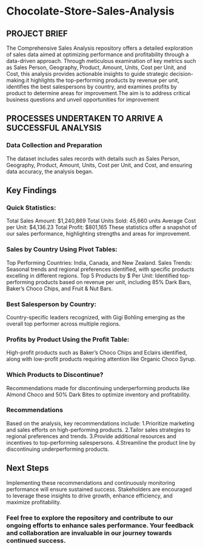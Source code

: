 # Chocolate-Store-Sales-Analysis
## PROJECT BRIEF
The Comprehensive Sales Analysis repository offers a detailed exploration of sales data aimed at optimizing performance and profitability through a data-driven approach. Through meticulous examination of key metrics such as Sales Person, Geography, Product, Amount, Units, Cost per Unit, and Cost, this analysis provides actionable insights to guide strategic decision-making.it highlights the top-performing products by revenue per unit, identifies the best salespersons by country, and examines profits by product to determine areas for improvement.The aim is to address critical business questions and unveil opportunities for improvement

## PROCESSES UNDERTAKEN TO ARRIVE A SUCCESSFUL ANALYSIS
### Data Collection and Preparation
The dataset includes sales records with details such as Sales Person, Geography, Product, Amount, Units, Cost per Unit, and Cost, and ensuring data accuracy, the analysis began.

## Key Findings

### Quick Statistics:
Total Sales Amount: $1,240,869
Total Units Sold: 45,660 units
Average Cost per Unit: $4,136.23
Total Profit: $801,165
These statistics offer a snapshot of our sales performance, highlighting strengths and areas for improvement.

### Sales by Country Using Pivot Tables:
Top Performing Countries: India, Canada, and New Zealand.
Sales Trends: Seasonal trends and regional preferences identified, with specific products excelling in different regions.
Top 5 Products by $ Per Unit:
Identified top-performing products based on revenue per unit, including 85% Dark Bars, Baker’s Choco Chips, and Fruit & Nut Bars.

### Best Salesperson by Country:
Country-specific leaders recognized, with Gigi Bohling emerging as the overall top performer across multiple regions.

### Profits by Product Using the Profit Table:
High-profit products such as Baker’s Choco Chips and Eclairs identified, along with low-profit products requiring attention like Organic Choco Syrup.

### Which Products to Discontinue?
Recommendations made for discontinuing underperforming products like Almond Choco and 50% Dark Bites to optimize inventory and profitability.

### Recommendations
Based on the analysis, key recommendations include:
1.Prioritize marketing and sales efforts on high-performing products.
2.Tailor sales strategies to regional preferences and trends.
3.Provide additional resources and incentives to top-performing salespersons.
4.Streamline the product line by discontinuing underperforming products.

## Next Steps
Implementing these recommendations and continuously monitoring performance will ensure sustained success. Stakeholders are encouraged to leverage these insights to drive growth, enhance efficiency, and maximize profitability.

### Feel free to explore the repository and contribute to our ongoing efforts to enhance sales performance. Your feedback and collaboration are invaluable in our journey towards continued success.
